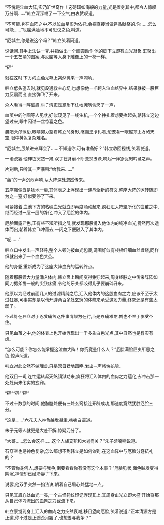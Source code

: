 
“不愧是泣血大阵,实乃旷世奇作！这磅礴如海般的力量,光是置身其中,都令人惊叹万分啊……”韩立深深嗅了一下空气,由衷赞叹道。

“不可能,身在血阵之中,不以泣血星图为依托,会被直接当做祭品献祭的,你……怎么可能……”厄脍满脸地不可思议之色,叫道。

“厄城主,你是说这个吗？”韩立笑着问道。

说话间,其手上法诀一变,并指做出一个画圆动作,他的脚下立即有血光凝聚,汇聚出一个五芒星的图案,与厄脍等人身下雕像上的一模一样。

“砰”

就在这时,下方的血色光幕上突然传来一声闷响。

韩立低头望去时,就见段通救主心切,也想像他一样跨入泣血结界中,结果就被一股巨力反震而出,直接弹飞了开来。

众人看得一阵皱眉,朱子清更是忍耐不住地掩嘴偷笑了一声。

血茧中的孙图等人见状,好似窥见了一线生机,一个个挣扎着想要抬起头,朝韩立这边望过来,眼中闪过一丝惊喜之色。

晨阳头颅微抬,眼睛努力望着韩立的身影,继而还挣扎着,想要看一眼屋顶上方的天空,眼中神色复杂难名。

“厄城主,厉某进来拜会了……不知道你,可有准备好？”韩立收回视线,笑着说道。

一语说罢,他神色突然一肃,双手在身前不断变换法诀,响起一阵急促的吟诵之声。

片刻后,只听其一声暴喝:“给我来……”

“轰”的一声沉闷声响,从大阵深处忽然传来。

五座雕像皆是猛地一颤,其体表之上浮现出一连串全新的符文,整座大阵的运转随即为之一窒,好似要停了下来。

可紧接着,血池下方的粘稠血光就立即再度涌动起来,疯狂汇入符坚所化的血茧之中,继而经过一层一层的净化,冲入了厄脍的体内。

厄脍面露异色,正有些不知所措之际,就发现那股涌入他体内的纯净血光,竟然再次透体而出,朝着韩立飞冲而去,一闪之下便融入了其体内。

“呃……”

韩立口中发出一声轻呼,整个人顿时被血光包裹,周围好似有根根纤细血丝缠绕,同样织就出来了一个血色大茧。

他的身躯,重新成为了这座大阵血光的运转终点。

随着那股强大力量涌入体内,韩立面上瞬间变得狰狞起来,周身经脉之中传来阵阵如同刀劈斧凿一般的尖锐疼痛,令他的牙关都咬得几乎要崩碎开来。

他原以为经过前面几人的过滤精纯之后,汇入他体内的这股血肉之力,应该不至于太过狂暴,可事实却是以他开辟两百多处玄窍的体魄来承受这股力量,终究还是有些太弱了。

不过好在韩立对于忍受痛苦这件事情颇为在行,虽是疼痛难耐,倒也不至于承受不住。

只见血茧之中,他的体表上也开始浮现出一千多处白色光点,其中自然也是有实有虚。

“怎么可能？你怎么能掌握这泣血大阵！你究竟是什么人？”厄脍满脸匪夷所思之色,惊声问道。

韩立对此全然不做理会,只是双目猛地圆睁,发出一声畅快长啸。

他双目一阖,连忙运转起天煞镇狱功来,疯狂将汇入体内的血肉之力蕴化,去冲击那一处处尚未化实的玄窍。

“砰”“砰”“砰”

不过十数息的时间,他胸膛处便有三处玄窍接连开辟成功,那速度竟然犹胜厄脍三分。

“这是……”六花夫人神色越发凝重,喃喃自语道。

朱子元等人就更是大惑不解,惊疑万分了。

“大哥……怎么会这样……这个人族莫非和大墟有关？”朱子清喃喃说道。

石穿空也是神色复杂,怎么都想不到韩立是如何做到,在这血阵中与厄脍分庭抗礼的？

“不管你是何人,想要与我争,倒要看看你有没有这个本事？”厄脍见状,面色越发变得阴沉,神情却已经冷静了下来。

说罢,他双手突然一掐法诀,朝着自己眉心处猛地一点。

只见其眉心处血光一亮,一个古怪符纹印记浮现其上,其周身血光立即大盛,开始将那从自己体内流出的血肉之力截流下来。

韩立察觉到身上汇入的血肉之力突然衰减,移目望向厄脍,笑着说道:“正本清源方是正道,你不过是正途歪用罢了,也想要与我争？”